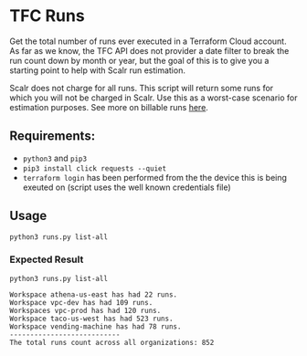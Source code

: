 # TFC Runs
Get the total number of runs ever executed in a Terraform Cloud account. As far as we know, the TFC API does not provider a date filter to break the run count down by month or year, but the goal of this is to give you a starting point to help with Scalr run estimation.

Scalr does not charge for all runs. This script will return some runs for which you will not be charged in Scalr. Use this as a worst-case scenario for estimation purposes. See more on billable runs [here](https://docs.scalr.io/docs/pricing-faq#what-runs-do-not-count-toward-billing).

## Requirements:
* `python3` and `pip3`
* `pip3 install click requests --quiet`
* `terraform login` has been performed from the the device this is being exeuted on (script uses the well known credentials file)

## Usage

`python3 runs.py list-all`

### Expected Result

```
python3 runs.py list-all

Workspace athena-us-east has had 22 runs.
Workspace vpc-dev has had 109 runs.
Workspaces vpc-prod has had 120 runs.
Workspace taco-us-west has had 523 runs.
Workspace vending-machine has had 78 runs.
---------------------------
The total runs count across all organizations: 852
```
